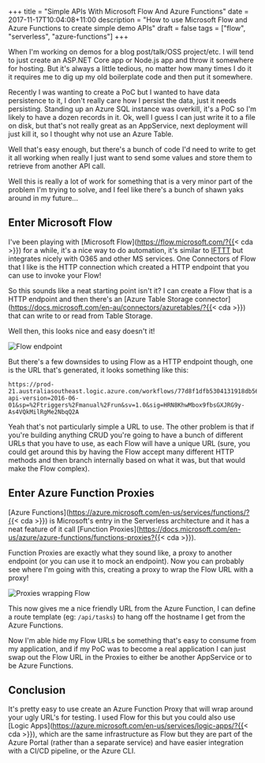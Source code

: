 +++
title = "Simple APIs With Microsoft Flow And Azure Functions"
date = 2017-11-17T10:04:08+11:00
description = "How to use Microsoft Flow and Azure Functions to create simple demo APIs"
draft = false
tags = ["flow", "serverless", "azure-functions"]
+++

When I'm working on demos for a blog post/talk/OSS project/etc. I will tend to just create an ASP.NET Core app or Node.js app and throw it somewhere for hosting. But it's always a little tedious, no matter how many times I do it it requires me to dig up my old boilerplate code and then put it somewhere.

Recently I was wanting to create a PoC but I wanted to have data persistence to it, I don't really care how I persist the data, just it needs persisting. Standing up an Azure SQL instance was overkill, it's a PoC so I'm likely to have a dozen records in it. Ok, well I guess I can just write it to a file on disk, but that's not really great as an AppService, next deployment will just kill it, so I thought why not use an Azure Table.

Well that's easy enough, but there's a bunch of code I'd need to write to get it all working when really I just want to send some values and store them to retrieve from another API call.

Well this is really a lot of work for something that is a very minor part of the problem I'm trying to solve, and I feel like there's a bunch of shawn yaks around in my future...

## Enter Microsoft Flow

I've been playing with [Microsoft Flow](https://flow.microsoft.com/?{{< cda >}}) for a while, it's a nice way to do automation, it's similar to [IFTTT](https://ifttt.com/) but integrates nicely with O365 and other MS services. One Connectors of Flow that I like is the HTTP connection which created a HTTP endpoint that you can use to invoke your Flow!

So this sounds like a neat starting point isn't it? I can create a Flow that is a HTTP endpoint and then there's an [Azure Table Storage connector](https://docs.microsoft.com/en-au/connectors/azuretables/?{{< cda >}}) that can write to or read from Table Storage.

Well then, this looks nice and easy doesn't it!

![Flow endpoint](/images/flow-functions/001.PNG)

But there's a few downsides to using Flow as a HTTP endpoint though, one is the URL that's generated, it looks something like this:

```
https://prod-21.australiasoutheast.logic.azure.com/workflows/77d8f1dfb5304131918db56d667b6bd8/triggers/manual/paths/invoke/api/task?api-version=2016-06-01&sp=%2Ftriggers%2Fmanual%2Frun&sv=1.0&sig=HRN8KhwMbox9fbsGXJRG9y-As4VQkMilRgMe2NbqQ2A
```

Yeah that's not particularly simple a URL to use. The other problem is that if you're building anything CRUD you're going to have a bunch of different URLs that you have to use, as each Flow will have a unique URL (sure, you could get around this by having the Flow accept many different HTTP methods and then branch internally based on what it was, but that would make the Flow complex).

## Enter Azure Function Proxies

[Azure Functions](https://azure.microsoft.com/en-us/services/functions/?{{< cda >}}) is Microsoft's entry in the Serverless architecture and it has a neat feature of it call [Function Proxies](https://docs.microsoft.com/en-us/azure/azure-functions/functions-proxies?{{< cda >}}).

Function Proxies are exactly what they sound like, a proxy to another endpoint (or you can use it to mock an endpoint). Now you can probably see where I'm going with this, creating a proxy to wrap the Flow URL with a proxy!

![Proxies wrapping Flow](/images/flow-functions/002.PNG)

This now gives me a nice friendly URL from the Azure Function, I can define a route template (eg: `/api/tasks`) to hang off the hostname I get from the Azure Functions.

Now I'm able hide my Flow URLs be something that's easy to consume from my application, and if my PoC was to become a real application I can just swap out the Flow URL in the Proxies to either be another AppService or to be Azure Functions.

## Conclusion

It's pretty easy to use create an Azure Function Proxy that will wrap around your ugly URL's for testing. I used Flow for this but you could also use [Logic Apps](https://azure.microsoft.com/en-us/services/logic-apps/?{{< cda >}}), which are the same infrastructure as Flow but they are part of the Azure Portal (rather than a separate service) and have easier integration with a CI/CD pipeline, or the Azure CLI.